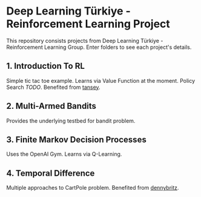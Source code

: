 # Deep Learning Türkiye - Reinforcement Learning Project

This repository consists projects from Deep Learning Türkiye - Reinforcement Learning Group. Enter folders to see each project's details.

## 1. Introduction To RL
Simple tic tac toe example. Learns via Value Function at the moment. Policy Search *TODO*.
Benefited from [tansey](https://github.com/tansey/rl-tictactoe/blob/master/tictactoe.py).

## 2. Multi-Armed Bandits
Provides the underlying testbed for bandit problem.

## 3. Finite Markov Decision Processes
Uses the OpenAI Gym. Learns via Q-Learning.

## 4. Temporal Difference
Multiple approaches to CartPole problem.
Benefited from [dennybritz](https://github.com/dennybritz/reinforcement-learning).
